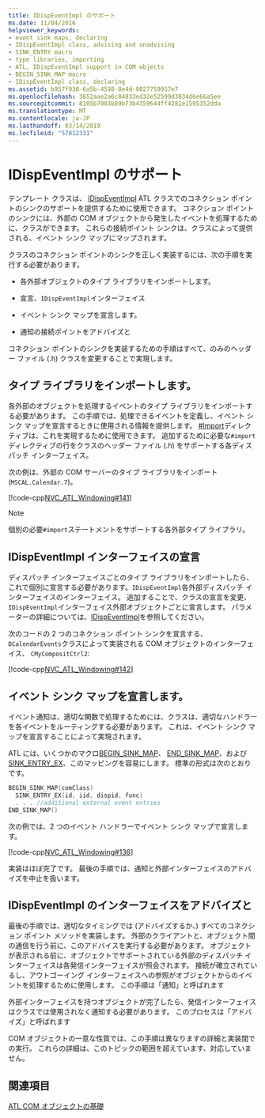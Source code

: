 ```yaml
---
title: IDispEventImpl のサポート
ms.date: 11/04/2016
helpviewer_keywords:
- event sink maps, declaring
- IDispEventImpl class, advising and unadvising
- SINK_ENTRY macro
- type libraries, importing
- ATL, IDispEventImpl support in COM objects
- BEGIN_SINK_MAP macro
- IDispEventImpl class, declaring
ms.assetid: b957f930-6a5b-4598-8e4d-8027759957e7
ms.openlocfilehash: 3652aae2a6c84833ed32e52599d3834d6e66a5ee
ms.sourcegitcommit: 8105b7003b89b73b4359644ff4281e1595352dda
ms.translationtype: MT
ms.contentlocale: ja-JP
ms.lasthandoff: 03/14/2019
ms.locfileid: "57812331"
---
```

# <a name="supporting-idispeventimpl"></a>IDispEventImpl のサポート

テンプレート クラスは、 [IDispEventImpl](../atl/reference/idispeventimpl-class.md) ATL クラスでのコネクション ポイントのシンクのサポートを提供するために使用できます。 コネクション ポイントのシンクには、外部の COM オブジェクトから発生したイベントを処理するために、クラスができます。 これらの接続ポイント シンクは、クラスによって提供される、イベント シンク マップにマップされます。

クラスのコネクション ポイントのシンクを正しく実装するには、次の手順を実行する必要があります。

- 各外部オブジェクトのタイプ ライブラリをインポートします。

- 宣言、`IDispEventImpl`インターフェイス

- イベント シンク マップを宣言します。

- 通知の接続ポイントをアドバイズと

コネクション ポイントのシンクを実装するための手順はすべて、のみのヘッダー ファイル (.h) クラスを変更することで実現します。

## <a name="importing-the-type-libraries"></a>タイプ ライブラリをインポートします。

各外部のオブジェクトを処理するイベントのタイプ ライブラリをインポートする必要があります。 この手順では、処理できるイベントを定義し、イベント シンク マップを宣言するときに使用される情報を提供します。 [#Import](../preprocessor/hash-import-directive-cpp.md)ディレクティブは、これを実現するために使用できます。 追加するために必要な`#import`ディレクティブの行をクラスのヘッダー ファイル (.h) をサポートする各ディスパッチ インターフェイス。

次の例は、外部の COM サーバーのタイプ ライブラリをインポート (`MSCAL.Calendar.7`)。

[!code-cpp[NVC_ATL_Windowing#141](../atl/codesnippet/cpp/supporting-idispeventimpl_1.h)]

> [!NOTE]
>  個別の必要`#import`ステートメントをサポートする各外部タイプ ライブラリ。

## <a name="declaring-the-idispeventimpl-interfaces"></a>IDispEventImpl インターフェイスの宣言

ディスパッチ インターフェイスごとのタイプ ライブラリをインポートしたら、これで個別に宣言する必要があります。`IDispEventImpl`各外部ディスパッチ インターフェイスのインターフェイス。 追加することで、クラスの宣言を変更、`IDispEventImpl`インターフェイス外部オブジェクトごとに宣言します。 パラメーターの詳細については、[IDispEventImpl](../atl/reference/idispeventimpl-class.md)を参照してください。

次のコードの 2 つのコネクション ポイント シンクを宣言する、`DCalendarEvents`クラスによって実装される COM オブジェクトのインターフェイス、 `CMyCompositCtrl2`:

[!code-cpp[NVC_ATL_Windowing#142](../atl/codesnippet/cpp/supporting-idispeventimpl_2.h)]

## <a name="declaring-an-event-sink-map"></a>イベント シンク マップを宣言します。

イベント通知は、適切な関数で処理するためには、クラスは、適切なハンドラーを各イベントをルーティングする必要があります。 これは、イベント シンク マップを宣言することによって実現されます。

ATL には、いくつかのマクロ[BEGIN_SINK_MAP](reference/composite-control-macros.md#begin_sink_map)、 [END_SINK_MAP](reference/composite-control-macros.md#end_sink_map)、および[SINK_ENTRY_EX](reference/composite-control-macros.md#sink_entry_ex)、このマッピングを容易にします。 標準の形式は次のとおりです。

```cpp
BEGIN_SINK_MAP(comClass)
  SINK_ENTRY_EX(id, iid, dispid, func)
  . . . //additional external event entries
END_SINK_MAP()
```

次の例では、2 つのイベント ハンドラーでイベント シンク マップで宣言します。

[!code-cpp[NVC_ATL_Windowing#136](../atl/codesnippet/cpp/supporting-idispeventimpl_3.h)]

実装はほぼ完了です。 最後の手順では、通知と外部インターフェイスのアドバイズを中止を扱います。

## <a name="advising-and-unadvising-the-idispeventimpl-interfaces"></a>IDispEventImpl のインターフェイスをアドバイズと

最後の手順では、適切なタイミングでは (アドバイズするか、) すべてのコネクション ポイント メソッドを実装します。 外部のクライアントと、オブジェクト間の通信を行う前に、このアドバイスを実行する必要があります。 オブジェクトが表示される前に、オブジェクトでサポートされている外部のディスパッチ インターフェイスは各発信インターフェイスが照会されます。 接続が確立されているし、アウトゴーイング インターフェイスへの参照がオブジェクトからのイベントを処理するために使用します。 この手順は「通知」と呼ばれます

外部インターフェイスを持つオブジェクトが完了したら、発信インターフェイスはクラスでは使用されなく通知する必要があります。 このプロセスは「アドバイズ」と呼ばれます

COM オブジェクトの一意な性質では、この手順は異なりますの詳細と実装間での実行。 これらの詳細は、このトピックの範囲を超えています、対応していません。

## <a name="see-also"></a>関連項目

[ATL COM オブジェクトの基礎](../atl/fundamentals-of-atl-com-objects.md)
